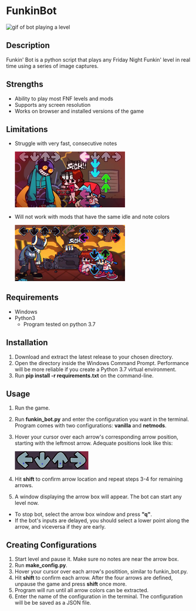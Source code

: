 # FunkinBot
<img src="images/funkin_gif.gif" alt="gif of bot playing a level"/>

## Description
Funkin' Bot is a python script that plays any Friday Night Funkin' level in real time using a series of image captures.

## Strengths
* Ability to play most FNF levels and mods
* Supports any screen resolution
* Works on browser and installed versions of the game
## Limitations
* Struggle with very fast, consecutive notes  
  
  <img src="images/consecutive_notes.png" alt="image of arrow box position markers" width="300"/>
* Will not work with mods that have the same idle and note colors
  
  <img src="images/idle_notes.png" alt="image of arrow box position markers" width="300"/>
## Requirements
* Windows
* Python3
  * Program tested on python 3.7
## Installation
1. Download and extract the latest release to your chosen directory.
2. Open the directory inside the Windows Command Prompt. Performance will be more reliable if you create a Python 3.7 virtual environment.
3. Run **pip install -r requirements.txt** on the command-line.
## Usage
1. Run the game.
2. Run **funkin_bot.py** and enter the configuration you want in the terminal. Program comes with two configurations: **vanilla** and **netmods**.
3. Hover your cursor over each arrow's corresponding arrow position, starting with the leftmost arrow. Adequate positions look like this:

   <img src="images/arrow_box.png" alt="image of arrow box position markers" width="200"/>
4. Hit **shift** to confirm arrow location and repeat steps 3-4 for remaining arrows.
5. A window displaying the arrow box will appear. The bot can start any level now.
* To stop bot, select the arrow box window and press **"q"**.
* If the bot's inputs are delayed, you should select a lower point along the arrow, and viceversa if they are early.

## Creating Configurations
1. Start level and pause it. Make sure no notes are near the arrow box.
2. Run **make_config.py**.
3. Hover your cursor over each arrow's positition, similar to funkin_bot.py.
4. Hit **shift** to confirm each arrow. After the four arrows are defined, unpause the game and press **shift** once more.
5. Program will run until all arrow colors can be extracted.
6. Enter the name of the configuration in the terminal. The configuration will be be saved as a JSON file.
